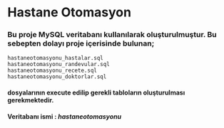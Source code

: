 # Hastane Otomasyon
### Bu proje MySQL veritabanı kullanılarak oluşturulmuştur. Bu sebepten dolayı proje içerisinde bulunan; <br>
`hastaneotomasyonu_hastalar.sql`<br>
`hastaneotomasyonu_randevular.sql`<br>
`hastaneotomasyonu_recete.sql`<br>
`hastaneotomasyonu_doktorlar.sql`<br>
#### dosyalarının execute edilip gerekli tabloların oluşturulması gerekmektedir.
#### Veritabanı ismi : ***hastaneotomasyonu***
